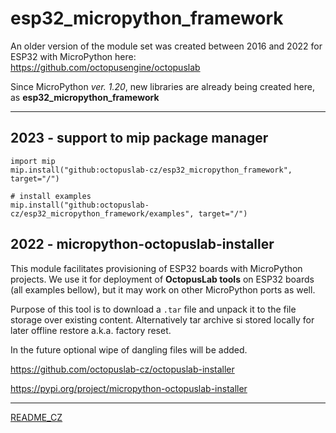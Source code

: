 # esp32_micropython_framework

An older version of the module set was created between 2016 and 2022 for ESP32 with MicroPython here:
https://github.com/octopusengine/octopuslab

Since MicroPython *ver. 1.20*, new libraries are already being created here, as **esp32_micropython_framework**

---

## 2023 - support to mip package manager

```
import mip
mip.install("github:octopuslab-cz/esp32_micropython_framework", target="/")

# install examples
mip.install("github:octopuslab-cz/esp32_micropython_framework/examples", target="/")
```

## 2022 - micropython-octopuslab-installer

This module facilitates provisioning of ESP32 boards with MicroPython projects.
We use it for deployment of **OctopusLab tools** on ESP32 boards (all examples bellow), but it may work on other MicroPython ports as well.

Purpose of this tool is to download a `.tar` file and unpack it to the file storage over existing content.
Alternatively tar archive si stored locally for later offline restore a.k.a. factory reset.

In the future optional wipe of dangling files will be added.

https://github.com/octopuslab-cz/octopuslab-installer

https://pypi.org/project/micropython-octopuslab-installer

---

[README_CZ](https://github.com/octopuslab-cz/esp32_micropython_framework/blob/main/README_CZ.md)
